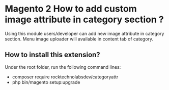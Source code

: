 # Magento 2 How to add custom image attribute in category section ?
Using this module users/developer can add new image attribute in category section. Menu image uploader will available in content tab of category.

## How to install this extension?

Under the root folder, run the following command lines:

- composer require rocktechnolabsdev/categoryattr
- php bin/magento setup:upgrade